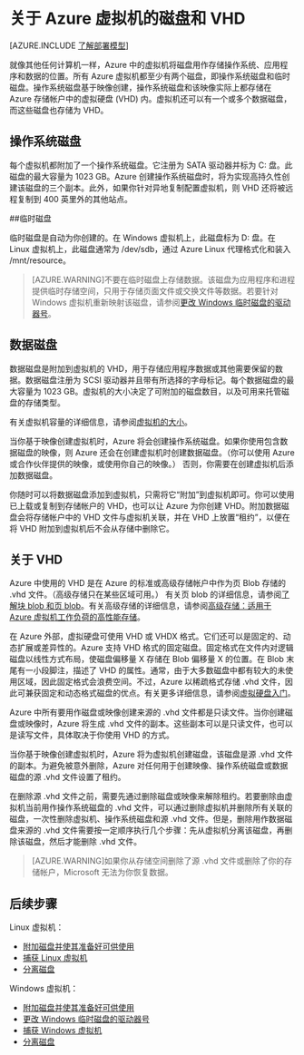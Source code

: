 <properties
	pageTitle="关于磁盘和 VHD | Windows Azure"
	description="了解 Azure 中虚拟机磁盘和 VHD 的基础知识。"
	services="virtual-machines"
	documentationCenter=""
	authors="cynthn"
	manager="timlt"
	editor="tysonn"
	tags="azure-resource-manager,azure-service-management"/>

<tags
	ms.service="virtual-machines"
	ms.date="11/04/2015"
	wacn.date="12/17/2015"/>

# 关于 Azure 虚拟机的磁盘和 VHD

[AZURE.INCLUDE [了解部署模型](../includes/learn-about-deployment-models-both-include.md)]



就像其他任何计算机一样，Azure 中的虚拟机将磁盘用作存储操作系统、应用程序和数据的位置。所有 Azure 虚拟机都至少有两个磁盘，即操作系统磁盘和临时磁盘。操作系统磁盘基于映像创建，操作系统磁盘和该映像实际上都存储在 Azure 存储帐户中的虚拟硬盘 (VHD) 内。虚拟机还可以有一个或多个数据磁盘，而这些磁盘也存储为 VHD。

## 操作系统磁盘

每个虚拟机都附加了一个操作系统磁盘。它注册为 SATA 驱动器并标为 C: 盘。此磁盘的最大容量为 1023 GB。Azure 创建操作系统磁盘时，将为实现高持久性创建该磁盘的三个副本。此外，如果你针对异地复制配置虚拟机，则 VHD 还将被远程复制到 400 英里外的其他站点。

##临时磁盘

临时磁盘是自动为你创建的。在 Windows 虚拟机上，此磁盘标为 D: 盘。在 Linux 虚拟机上，此磁盘通常为 /dev/sdb，通过 Azure Linux 代理格式化和装入 /mnt/resource。

>[AZURE.WARNING]不要在临时磁盘上存储数据。该磁盘为应用程序和进程提供临时存储空间，只用于存储页面文件或交换文件等数据。若要针对 Windows 虚拟机重新映射该磁盘，请参阅[更改 Windows 临时磁盘的驱动器号](/documentation/articles/virtual-machines-windows-change-drive-letter)。

## 数据磁盘

数据磁盘是附加到虚拟机的 VHD，用于存储应用程序数据或其他需要保留的数据。数据磁盘注册为 SCSI 驱动器并且带有所选择的字母标记。每个数据磁盘的最大容量为 1023 GB。虚拟机的大小决定了可附加的磁盘数目，以及可用来托管磁盘的存储类型。

有关虚拟机容量的详细信息，请参阅[虚拟机的大小](/documentation/articles/virtual-machines-size-specs)。

当你基于映像创建虚拟机时，Azure 将会创建操作系统磁盘。如果你使用包含数据磁盘的映像，则 Azure 还会在创建虚拟机时创建数据磁盘。（你可以使用 Azure 或合作伙伴提供的映像，或使用你自己的映像。） 否则，你需要在创建虚拟机后添加数据磁盘。

你随时可以将数据磁盘添加到虚拟机，只需将它“附加”到虚拟机即可。你可以使用已上载或复制到存储帐户的 VHD，也可以让 Azure 为你创建 VHD。附加数据磁盘会将存储帐户中的 VHD 文件与虚拟机关联，并在 VHD 上放置“租约”，以便在将 VHD 附加到虚拟机后不会从存储中删除它。

## 关于 VHD

Azure 中使用的 VHD 是在 Azure 的标准或高级存储帐户中作为页 Blob 存储的 .vhd 文件。（高级存储只在某些区域可用。） 有关页 blob 的详细信息，请参阅[了解块 blob 和页 blob](https://msdn.microsoft.com/zh-cn/library/ee691964.aspx)。有关高级存储的详细信息，请参阅[高级存储：适用于 Azure 虚拟机工作负荷的高性能存储](/documentation/articles/storage-premium-storage-preview-portal)。

在 Azure 外部，虚拟硬盘可使用 VHD 或 VHDX 格式。它们还可以是固定的、动态扩展或差异性的。Azure 支持 VHD 格式的固定磁盘。固定格式在文件内对逻辑磁盘以线性方式布局，使磁盘偏移量 X 存储在 Blob 偏移量 X 的位置。在 Blob 末尾有一小段脚注，描述了 VHD 的属性。通常，由于大多数磁盘中都有较大的未使用区域，因此固定格式会浪费空间。不过，Azure 以稀疏格式存储 .vhd 文件，因此可兼获固定和动态格式磁盘的优点。有关更多详细信息，请参阅[虚拟硬盘入门](https://technet.microsoft.com/zh-cn/library/dd979539.aspx)。

Azure 中所有要用作磁盘或映像创建来源的 .vhd 文件都是只读文件。当你创建磁盘或映像时，Azure 将生成 .vhd 文件的副本。这些副本可以是只读文件，也可以是读写文件，具体取决于你使用 VHD 的方式。

 当你基于映像创建虚拟机时，Azure 将为虚拟机创建磁盘，该磁盘是源 .vhd 文件的副本。为避免被意外删除，Azure 对任何用于创建映像、操作系统磁盘或数据磁盘的源 .vhd 文件设置了租约。

在删除源 .vhd 文件之前，需要先通过删除磁盘或映像来解除租约。若要删除由虚拟机当前用作操作系统磁盘的 .vhd 文件，可以通过删除虚拟机并删除所有关联的磁盘，一次性删除虚拟机、操作系统磁盘和源 .vhd 文件。但是，删除用作数据磁盘来源的 .vhd 文件需要按一定顺序执行几个步骤：先从虚拟机分离该磁盘，再删除该磁盘，然后才能删除 .vhd 文件。

>[AZURE.WARNING]如果你从存储空间删除了源 .vhd 文件或删除了你的存储帐户，Microsoft 无法为你恢复数据。

## 后续步骤

Linux 虚拟机：

-  [附加磁盘并使其准备好可供使用](/documentation/articles/virtual-machines-linux-how-to-attach-disk)
-  [捕获 Linux 虚拟机](/documentation/articles/virtual-machines-linux-capture-image)
-  [分离磁盘](/documentation/articles/virtual-machines-linux-how-to-detach-disk)

Windows 虚拟机：

-  [附加磁盘并使其准备好可供使用](/documentation/articles/storage-windows-attach-disk)
- [更改 Windows 临时磁盘的驱动器号](/documentation/articles/virtual-machines-windows-change-drive-letter)
-  [捕获 Windows 虚拟机](/documentation/articles/virtual-machines-capture-image-windows-server)
-  [分离磁盘](/documentation/articles/storage-windows-detach-disk)

<!---HONumber=Mooncake_1207_2015-->